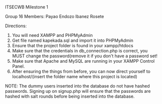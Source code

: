 ITSECWB Milestone 1

Group 16
Members:
Payao
Endozo
Ibanez
Rosete

Directions:

1. You will need XAMPP and PHPMyAdmin
2. Get file named kapekada.sql and import it into PHPMyAdmin
3. Ensure that the project folder is found in your xampp/htdocs 
4. Make sure that the credentials in db_connection.php is correct, you MUST change the password(remove it if you don't have a password set!
5. Make sure that Apache and MySQL are running in your XAMPP Control Panel.
6. After ensuring the things from before, you can now direct yourself to localhost/(insert the folder name where this project is located)


NOTE: The dummy users inserted into the database do not have hashed passwords. Signing up on signup.php will ensure that the passwords are hashed with salt rounds before being inserted into the database.
